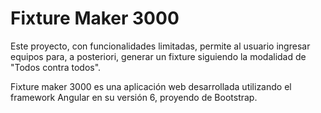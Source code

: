 # Fixture Maker 3000

Este proyecto, con funcionalidades limitadas, permite al usuario ingresar equipos para, a posteriori, generar un fixture siguiendo la modalidad de "Todos contra todos".

Fixture maker 3000 es una aplicación web desarrollada utilizando el framework Angular en su versión 6, proyendo de Bootstrap. 
